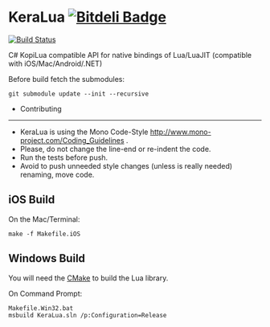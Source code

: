 KeraLua [![Bitdeli Badge](https://d2weczhvl823v0.cloudfront.net/Schumix/keralua/trend.png)](https://bitdeli.com/free "Bitdeli Badge")
=======

[![Build Status](https://travis-ci.org/NLua/KeraLua.png?branch=master)](https://travis-ci.org/NLua/KeraLua)

C# KopiLua compatible API for native bindings of Lua/LuaJIT (compatible with iOS/Mac/Android/.NET)

Before build fetch the submodules:

	git submodule update --init --recursive

  *  Contributing
--------------
 * KeraLua is using the Mono Code-Style http://www.mono-project.com/Coding_Guidelines .
 * Please, do not change the line-end or re-indent the code.
 * Run the tests before push.
 * Avoid to push unneeded style changes (unless is really needed) renaming, move code.


iOS Build
---------
On the Mac/Terminal:


	make -f Makefile.iOS

Windows Build
--------------

You will need the [CMake](http://cmake.org) to build the Lua library.

On Command Prompt:

	Makefile.Win32.bat
	msbuild KeraLua.sln /p:Configuration=Release


